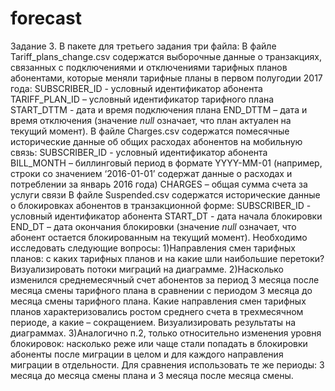 # forecast
Задание 3.  В пакете для третьего задания три файла:
В файле Tariff_plans_change.csv содержатся выборочные данные о транзакциях, связанных с подключениями и отключениями тарифных планов абонентами, которые меняли тарифные планы в первом полугодии 2017 года: 
SUBSCRIBER_ID	 -  условный идентификатор абонента
TARIFF_PLAN_ID – условный идентификатор тарифного плана	
START_DTTM	 - дата и время подключения плана
END_DTTM – дата и время отключения (значение $null$ означает, что план актуален на текущий момент).
В файле Charges.csv содержатся помесячные исторические данные об общих расходах абонентов на мобильную связь:
SUBSCRIBER_ID	 -  условный идентификатор абонента
BILL_MONTH – биллинговый период в формате YYYY-MM-01 (например, строки со значением ‘2016-01-01’ содержат данные о расходах и потреблении за январь 2016 года)
CHARGES – общая сумма  счета за услуги связи
В файле Suspended.csv содержатся исторические данные о блокировках абонентов в транзакционной форме:
SUBSCRIBER_ID	 -  условный идентификатор абонента
START_DT - дата начала блокировки
END_DT – дата окончания блокировки (значение $null$ означает, что абонент остается блокированным на текущий момент).
Необходимо исследовать следующие вопросы:
1)Направления смен тарифных планов: с каких тарифных планов и на какие шли  наибольшие перетоки? Визуализировать потоки миграций на диаграмме. 
2)Насколько изменился среднемесячный счет абонентов за период 3 месяца после месяца смены тарифного плана в сравнении с периодом 3 месяца до месяца смены тарифного плана. Какие направления смен тарифных планов характеризовались ростом среднего счета в трехмесячном периоде, а какие – сокращением.  Визуализировать результаты на диаграммах.
3)Аналогично п.2, только относительно изменения уровня блокировок: насколько реже или чаще стали попадать в блокировки абоненты после миграции в целом и для каждого направления миграции в отдельности. Для сравнения использовать те же периоды: 3 месяца до месяца смены плана и 3 месяца после месяца смены.
